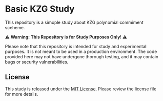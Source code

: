 # Basic KZG Study

This repository is a simople study about KZG polynomial commiment sceheme.

⚠️ **Warning: This Repository is for Study Purposes Only!** ⚠️

Please note that this repository is intended for study and experimental purposes. It is not meant to be used in a production environment. The code provided here may not have undergone thorough testing, and it may contain bugs or security vulnerabilities.

## License

This study is released under the [MIT License](LICENSE). Please review the license file for more details.

